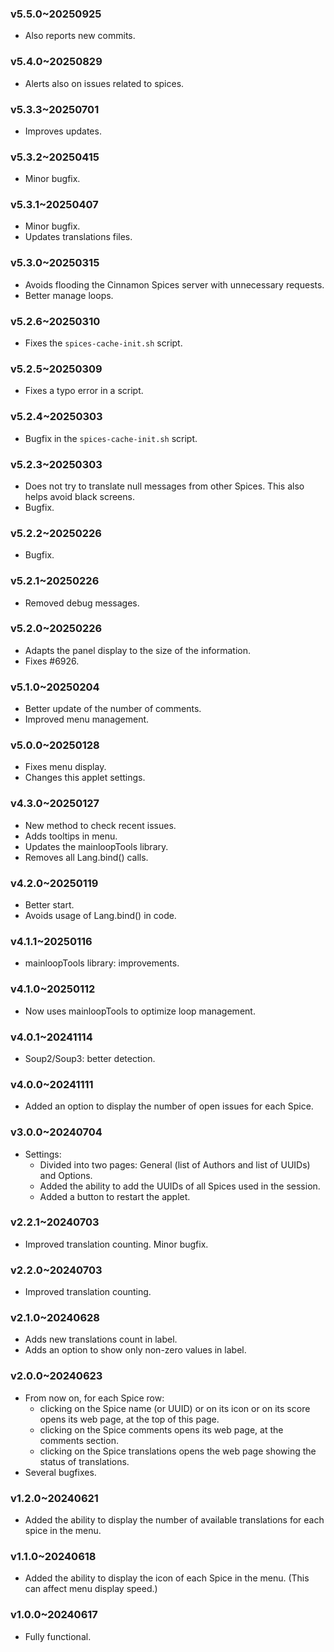 ### v5.5.0~20250925
  * Also reports new commits.

### v5.4.0~20250829
  * Alerts also on issues related to spices.

### v5.3.3~20250701
  * Improves updates.

### v5.3.2~20250415
  * Minor bugfix.

### v5.3.1~20250407
  * Minor bugfix.
  * Updates translations files.

### v5.3.0~20250315
  * Avoids flooding the Cinnamon Spices server with unnecessary requests.
  * Better manage loops.

### v5.2.6~20250310
  * Fixes the `spices-cache-init.sh` script.

### v5.2.5~20250309
  * Fixes a typo error in a script.

### v5.2.4~20250303
  * Bugfix in the `spices-cache-init.sh` script.

### v5.2.3~20250303
  * Does not try to translate null messages from other Spices. This also helps avoid black screens.
  * Bugfix.

### v5.2.2~20250226
  * Bugfix.

### v5.2.1~20250226
  * Removed debug messages.

### v5.2.0~20250226
  * Adapts the panel display to the size of the information.
  * Fixes #6926.

### v5.1.0~20250204
  * Better update of the number of comments.
  * Improved menu management.

### v5.0.0~20250128
  * Fixes menu display.
  * Changes this applet settings.

### v4.3.0~20250127
  * New method to check recent issues.
  * Adds tooltips in menu.
  * Updates the mainloopTools library.
  * Removes all Lang.bind() calls.

### v4.2.0~20250119
  * Better start.
  * Avoids usage of Lang.bind() in code.

### v4.1.1~20250116
  * mainloopTools library: improvements.

### v4.1.0~20250112
  * Now uses mainloopTools to optimize loop management.

### v4.0.1~20241114
  * Soup2/Soup3: better detection.

### v4.0.0~20241111

* Added an option to display the number of open issues for each Spice.

### v3.0.0~20240704

* Settings:
    * Divided into two pages: General (list of Authors and list of UUIDs) and Options.
    * Added the ability to add the UUIDs of all Spices used in the session.
    * Added a button to restart the applet.

### v2.2.1~20240703

* Improved translation counting. Minor bugfix.

### v2.2.0~20240703

* Improved translation counting.


### v2.1.0~20240628

* Adds new translations count in label.
* Adds an option to show only non-zero values in label.

### v2.0.0~20240623

* From now on, for each Spice row:
    * clicking on the Spice name (or UUID) or on its icon or on its score opens its web page, at the top of this page.
    * clicking on the Spice comments opens its web page, at the comments section.
    * clicking on the Spice translations opens the web page showing the status of translations.
* Several bugfixes.

### v1.2.0~20240621

* Added the ability to display the number of available translations for each spice in the menu.

### v1.1.0~20240618

* Added the ability to display the icon of each Spice in the menu. (This can affect menu display speed.)

### v1.0.0~20240617

* Fully functional.
